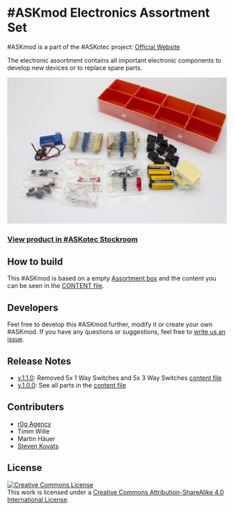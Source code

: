 # #ASKmod Electronics Assortment Set

#ASKmod is a part of the #ASKotec project: [Official Website](https://askotec.openculture.agency)

The electronic assortment contains all important electronic components to develop new devices or to replace spare parts.

![#ASKmod Electronics Assortment Set](images/ASKmod-Electronics-Assortment-Set.jpg)

### [View product in #ASKotec Stockroom](https://askotec.openculture.agency/product/askmod-electronics-assortment-set/)

## How to build

This #ASKmod is based on a empty [Assortment box](https://askotec.openculture.agency/product/assortment-box/) and the content you can be seen in the [CONTENT file](CONTENT.md).

## Developers

Feel free to develop this #ASKmod further, modify it or create your own #ASKmod.
If you have any questions or suggestions, feel free to [write us an issue](https://github.com/opencultureagency/ASKmod-Electronics-Assortment-Set/issues/new).

## Release Notes

- [v.1.1.0](https://github.com/opencultureagency/ASKmod-Electronics-Assortment-Set/tree/v.1.1.0): Removed 5x 1 Way Switches and 5x 3 Way Switches [content file](CONTENT.md)
- [v.1.0.0](https://github.com/opencultureagency/ASKmod-Electronics-Assortment-Set/tree/v.1.0.0): See all parts in the [content file](CONTENT.md)

## Contributers

- [r0g Agency](https://openculture.agency/)
- Timm Wille
- Martin Häuer
- [Steven Kovats](https://openculture.agency/)

## License

<a rel="license" href="http://creativecommons.org/licenses/by-sa/4.0/"><img alt="Creative Commons License" style="border-width:0" src="https://i.creativecommons.org/l/by-sa/4.0/88x31.png" /></a><br />This work is licensed under a <a rel="license" href="http://creativecommons.org/licenses/by-sa/4.0/">Creative Commons Attribution-ShareAlike 4.0 International License</a>.